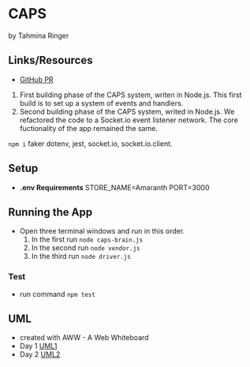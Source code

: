 # CAPS

by Tahmina Ringer

## Links/Resources

- [GitHub PR](https://github.com/Tahmina-Ringer-401-advanced-javascript/CAPS/pull/5)

1. First building phase of the CAPS system, writen in Node.js. This first build is to set up a system of events and handlers.
2. Second building phase of the CAPS system, writed in Node.js. We refactored the code to a Socket.io event listener network. The core fuctionality of the app remained the same.

`npm i` faker dotenv, jest, socket.io, socket.io.client.

## Setup

- **.env Requirements**
STORE_NAME=Amaranth
PORT=3000

## Running the App

- Open three terminal windows and run in this order. 
  1. In the first run `node caps-brain.js`
  2. In the second run `node vendor.js`
  3. In the third run `node driver.js`

### Test

- run command `npm test`

## UML

- created with AWW - A Web Whiteboard
- Day 1 [UML1](UML.png)
- Day 2 [UML2](UML2.png)

